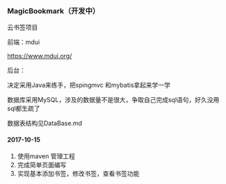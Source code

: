 ### MagicBookmark（开发中）

云书签项目

前端：mdui

https://www.mdui.org/

后台：

决定采用Java来练手，把spingmvc 和mybatis拿起来学一学

数据库采用MySQL，涉及的数据量不是很大，争取自己完成sql语句，好久没用sql都生疏了

数据表结构见DataBase.md

#### 2017-10-15

1. 使用maven 管理工程
2. 完成简单页面编写
3. 实现基本添加书签，修改书签，查看书签功能